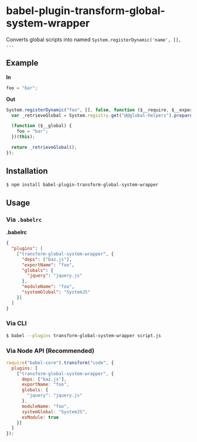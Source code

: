 # babel-plugin-transform-global-system-wrapper

Converts global scripts into named `System.registerDynamic('name', [], ...`

## Example

**In**

```js
foo = "bar";
```

**Out**

```js
System.registerDynamic("foo", [], false, function ($__require, $__exports, $__module) {
  var _retrieveGlobal = System.registry.get("@@global-helpers").prepareGlobal($__module.id, "foo", null);

  (function ($__global) {
    foo = "bar";
  })(this);

  return _retrieveGlobal();
});
```

## Installation

```sh
$ npm install babel-plugin-transform-global-system-wrapper
```

## Usage

### Via `.babelrc`

**.babelrc**

```json
{
  "plugins": [
    ["transform-global-system-wrapper", {
      "deps": ["baz.js"],
      "exportName": "foo",
      "globals": {
        "jquery": "jquery.js"
      },
      "moduleName": "foo",
      "systemGlobal": "SystemJS"
    }]
  ]
}
```

### Via CLI

```sh
$ babel --plugins transform-global-system-wrapper script.js
```

### Via Node API (Recommended)

```javascript
require("babel-core").transform("code", {
  plugins: [
    ["transform-global-system-wrapper", {
      deps: ["baz.js"],
      exportName: "foo",
      globals: {
        "jquery": "jquery.js"
      },
      moduleName: "foo",
      systemGlobal: "SystemJS",
      esModule: true
    }]
  ]
});
```
